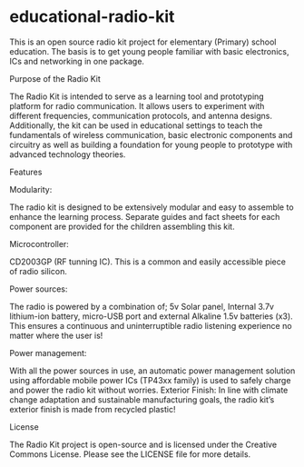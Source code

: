 # educational-radio-kit
This is an open source radio kit project for elementary (Primary) school education. 
The basis is to get young people familiar with basic electronics, ICs and networking in one package. 


Purpose of the Radio Kit

The Radio Kit is intended to serve as a learning tool and prototyping platform for radio communication. It allows users to experiment with different frequencies, communication protocols, and antenna designs. Additionally, the kit can be used in educational settings to teach the fundamentals of wireless communication, basic electronic components and circuitry as well as building a foundation for young people to prototype with advanced technology theories.

Features

Modularity: 

The radio kit is designed to be extensively modular and easy to assemble to enhance the learning process. Separate guides and fact sheets for each component are provided for the children assembling this kit.

Microcontroller:

CD2003GP (RF tunning IC). This is a common and easily accessible piece of radio silicon.

Power sources: 

The radio is powered by a combination of; 5v Solar panel, Internal 3.7v lithium-ion battery, micro-USB port and external Alkaline 1.5v batteries (x3). This ensures a continuous and uninterruptible radio listening experience no matter where the user is!

Power management:

With all the power sources in use, an automatic power management solution using affordable mobile power ICs (TP43xx family) is used to safely charge and power the radio kit without worries.
Exterior Finish:
In line with climate change adaptation and sustainable manufacturing goals, the radio kit’s exterior finish is made from recycled plastic!

License

The Radio Kit project is open-source and is licensed under the Creative Commons  License. Please see the LICENSE file for more details.
